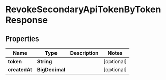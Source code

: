 

# RevokeSecondaryApiTokenByTokenResponse


## Properties

| Name | Type | Description | Notes |
|------------ | ------------- | ------------- | -------------|
|**token** | **String** |  |  [optional] |
|**createdAt** | **BigDecimal** |  |  [optional] |



